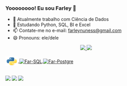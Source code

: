 ### Yoooooooo! Eu sou Farley 👋

- 🔭 Atualmente trabalho com Ciência de Dados
- 🌱 Estudando Python, SQL, BI e Excel
- 📫 Contate-me no e-mail: farleynuness@gmail.com
- 😄 Pronouns: ele/dele

<div align="center">
  <a href="https://www.linkedin.com/in/farley-nunes-21a02037/">
  <img height="180em" src="https://github-readme-stats.vercel.app/api?username=FarNunes&show_icons=true&theme=dark&include_all_commits=true&count_private=true"/>
  <img height="180em" src="https://github-readme-stats.vercel.app/api/top-langs/?username=FarNunes&layout=compact&langs_count=7&theme=dark"/>
</div>
  
<div style="display: inline_block"><br>
  <img align="center" alt="Far-Python" height="30" width="40" src="https://raw.githubusercontent.com/devicons/devicon/master/icons/python/python-original.svg">
  <img align="center" alt="Far-SQL" height="30" width="40" src="https://cdn.jsdelivr.net/gh/devicons/devicon/icons/microsoftsqlserver/microsoftsqlserver-plain-wordmark.svg">
  <img align="center" alt="Far-Postgre" height="30" width="40" src="https://cdn.jsdelivr.net/gh/devicons/devicon/icons/postgresql/postgresql-plain-wordmark.svg">
</div>
  
  ##
  
<div>
<a href="https://www.instagram.com/farleynuness" target="_blank"><img src="https://img.shields.io/badge/-Instagram-%23E4405F?style=for-the-badge&logo=instagram&logoColor=white" target="_blank"></a>
<a href = "mailto:farleynuness@gmail.com"><img src="https://img.shields.io/badge/-Gmail-%23333?style=for-the-badge&logo=gmail&logoColor=white" target="_blank"></a>
<a href="https://www.linkedin.com/in/farley-nunes-21a02037" target="_blank"><img src="https://img.shields.io/badge/-LinkedIn-%230077B5?style=for-the-badge&logo=linkedin&logoColor=white" target="_blank"></a> 
 
</div>
  
